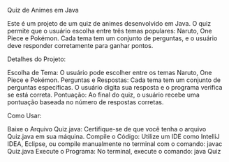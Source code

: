 Quiz de Animes em Java

Este é um projeto de um quiz de animes desenvolvido em Java. 
O quiz permite que o usuário escolha entre três temas populares: Naruto, One Piece e Pokémon. 
Cada tema tem um conjunto de perguntas, e o usuário deve responder corretamente para ganhar pontos.

Detalhes do Projeto:

Escolha de Tema: O usuário pode escolher entre os temas Naruto, One Piece e Pokémon.
Perguntas e Respostas: Cada tema tem um conjunto de perguntas específicas.
O usuário digita sua resposta e o programa verifica se está correta.
Pontuação: Ao final do quiz, o usuário recebe uma pontuação baseada no número de respostas corretas.

Como Usar:

Baixe o Arquivo Quiz.java: Certifique-se de que você tenha o arquivo Quiz.java em sua máquina.
Compile o Código: Utilize um IDE como IntelliJ IDEA, Eclipse, ou compile manualmente no terminal com o comando: javac Quiz.java
Execute o Programa: No terminal, execute o comando: java Quiz
